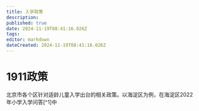 ```yaml
---
title: 入学政策
description: 
published: true
date: 2024-11-19T08:41:16.026Z
tags: 
editor: markdown
dateCreated: 2024-11-19T08:41:16.026Z
---
```


# 1911政策
北京市各个区针对适龄儿童入学出台的相关政策。以海淀区为例，在海淀区2022年小学入学问答[^1]中